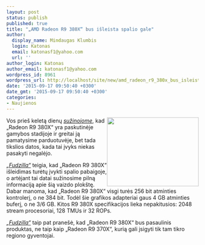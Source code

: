 ```yaml
---
layout: post
status: publish
published: true
title: "„AMD Radeon R9 380X“ bus išleista spalio gale"
author:
  display_name: Mindaugas Klumbis
  login: Katonas
  email: katonasf1@yahoo.com
  url: ''
author_login: Katonas
author_email: katonasf1@yahoo.com
wordpress_id: 8961
wordpress_url: http://localhost/site/new/amd_radeon_r9_380x_bus_isleista_spalio_gale/
date: '2015-09-17 09:50:40 +0300'
date_gmt: '2015-09-17 09:50:40 +0300'
categories:
- Naujienos
---
```

<p>
	<a href="http://technews.lt/userfiles/56a(1).jpg"><img alt="" src="http://technews.lt/userfiles/56a(1).jpg" style="width: 240px; height: 180px; float: right;" /></a>Vos prie&scaron; keletą dienų <em><a href="http://technews.lt/naujiena/n/a/amd_ruosia_radeon_r9_380x.html">sužinojome</a></em>, kad &bdquo;Radeon R9 380X&ldquo; yra paskutinėje gamybos stadijoje ir greitai ją pamatysime parduotuvėje, bet tada tikslios datos, kada tai įvyks niekas pasakyti negalėjo.</p>
<p>
	<em><a href="http://www.fudzilla.com/news/graphics/38777-amd-radeon-r9-380x-comes-in-late-october">&bdquo;Fudzilla&ldquo;</a></em> teigia, kad &bdquo;Radeon R9 380X&ldquo; i&scaron;leidimas turėtų įvykti spalio pabaigoje, o artėjant tai datai sužinosime pilną informaciją apie &scaron;ią vaizdo plok&scaron;tę. Dabar manoma, kad &bdquo;Radeon R9 380X&ldquo; visgi turės 256 bit atminties kontrolerį, o ne 384 bit. Todėl &scaron;ie grafikos adapteriai gaus 4 GB atminties buferį, o ne 3/6 GB. Kitos R9 380X specifikacijos lieka nepakitusios: 2048 stream procesoriai, 128 TMUs ir 32 ROPs.</p>
<p>
	<em><a href="http://www.fudzilla.com/news/graphics/38777-amd-radeon-r9-380x-comes-in-late-october">&bdquo;Fudzilla&ldquo;</a></em> taip pat prane&scaron;ė, kad &bdquo;Radeon R9 380X&ldquo; bus pasaulinis produktas, ne taip kaip &bdquo;Radeon R9 370X&ldquo;, kurią gali įsigyti tik tam tikro regiono gyventojai.</p>
